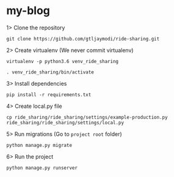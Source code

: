 # my-blog

1> Clone the repository

```
git clone https://github.com/gtljaymodi/ride-sharing.git
```

2> Create virtualenv (We never commit virtualenv)

```
virtualenv -p python3.6 venv_ride_sharing

. venv_ride_sharing/bin/activate
```

3> Install dependencies

```
pip install -r requirements.txt
```

4> Create local.py file

```
cp ride_sharing/ride_sharing/settings/example-production.py ride_sharing/ride_sharing/settings/local.py
```

5> Run migrations (Go to `project root` folder)

```
python manage.py migrate
```

6> Run the project

```
python manage.py runserver
```